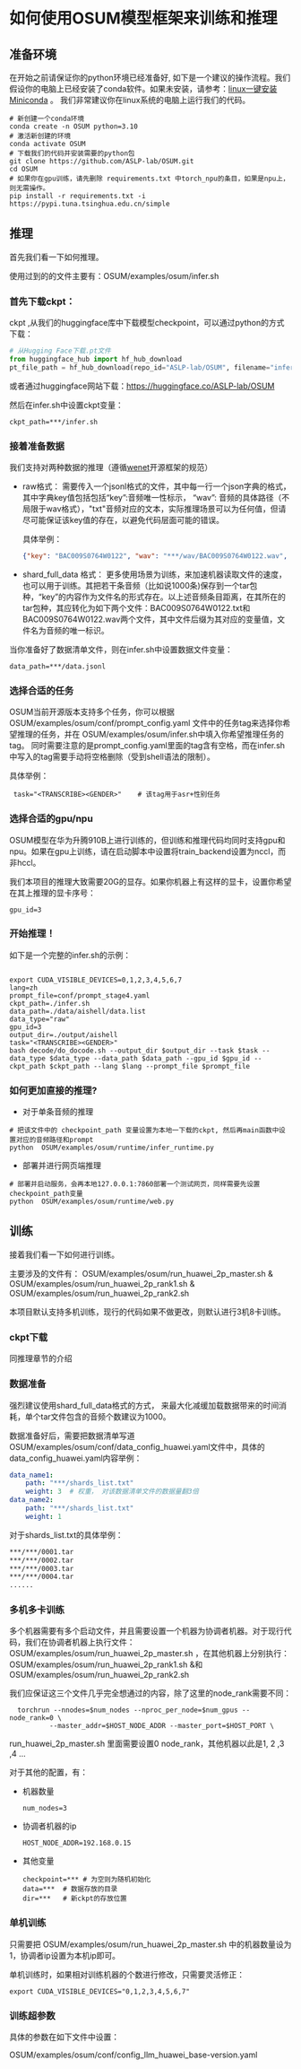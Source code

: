 # 如何使用OSUM模型框架来训练和推理

## 准备环境

在开始之前请保证你的python环境已经准备好, 如下是一个建议的操作流程。我们假设你的电脑上已经安装了conda软件。如果未安装，请参考：[linux一键安装Miniconda](https://blog.csdn.net/qq_41636123/article/details/130266232) 。 我们非常建议你在linux系统的电脑上运行我们的代码。

```shell
# 新创建一个conda环境
conda create -n OSUM python=3.10
# 激活新创建的环境
conda activate OSUM
# 下载我们的代码并安装需要的python包
git clone https://github.com/ASLP-lab/OSUM.git
cd OSUM
# 如果你在gpu训练，请先删除 requirements.txt 中torch_npu的条目，如果是npu上，则无需操作。
pip install -r requirements.txt -i https://pypi.tuna.tsinghua.edu.cn/simple
```

## 推理

首先我们看一下如何推理。

使用过到的的文件主要有：OSUM/examples/osum/infer.sh

### 首先下载ckpt： 

ckpt ,从我们的huggingface库中下载模型checkpoint，可以通过python的方式下载：

```python
# 从Hugging Face下载.pt文件
from huggingface_hub import hf_hub_download
pt_file_path = hf_hub_download(repo_id="ASLP-lab/OSUM", filename="infer.pt") # 此时pt_file_path直接就是下载后的ckpt的具体路径
```

或者通过huggingface网站下载：https://huggingface.co/ASLP-lab/OSUM

然后在infer.sh中设置ckpt变量：

```shell
ckpt_path=***/infer.sh
```

### 接着准备数据

我们支持对两种数据的推理（遵循[wenet](https://github.com/wenet-e2e/wenet)开源框架的规范）

- raw格式： 需要传入一个jsonl格式的文件，其中每一行一个json字典的格式，其中字典key值包括包括“key”:音频唯一性标示， “wav”: 音频的具体路径（不局限于wav格式），"txt"音频对应的文本，实际推理场景可以为任何值，但请尽可能保证该key值的存在，以避免代码层面可能的错误。

  具体举例：

  ```json
  {"key": "BAC009S0764W0122", "wav": "***/wav/BAC009S0764W0122.wav", "txt": "一二线城市虽然也处于调整中"}
  ```

- shard_full_data 格式： 更多使用场景为训练，来加速机器读取文件的速度，也可以用于训练。其把若干条音频（比如说1000条)保存到一个tar包种，“key”的内容作为文件名的形式存在。以上述音频条目距离，在其所在的tar包种，其应转化为如下两个文件：BAC009S0764W0122.txt和BAC009S0764W0122.wav两个文件，其中文件后缀为其对应的变量值，文件名为音频的唯一标识。

当你准备好了数据清单文件，则在infer.sh中设置数据文件变量：

```shell
data_path=***/data.jsonl
```



### 选择合适的任务

OSUM当前开源版本支持多个任务，你可以根据OSUM/examples/osum/conf/prompt_config.yaml 文件中的任务tag来选择你希望推理的任务，并在 OSUM/examples/osum/infer.sh中填入你希望推理任务的tag。 同时需要注意的是prompt_config.yaml里面的tag含有空格，而在infer.sh中写入的tag需要手动将空格删除（受到shell语法的限制）。

具体举例：

```shell
 task="<TRANSCRIBE><GENDER>"    # 该tag用于asr+性别任务
```

### 选择合适的gpu/npu

OSUM模型在华为升腾910B上进行训练的，但训练和推理代码均同时支持gpu和npu。如果在gpu上训练，请在启动脚本中设置将train_backend设置为nccl，而非hccl。

我们本项目的推理大致需要20G的显存。如果你机器上有这样的显卡，设置你希望在其上推理的显卡序号：

```shell
gpu_id=3
```

### 开始推理！

如下是一个完整的infer.sh的示例：
```shell

export CUDA_VISIBLE_DEVICES=0,1,2,3,4,5,6,7
lang=zh 
prompt_file=conf/prompt_stage4.yaml
ckpt_path=./infer.sh
data_path=./data/aishell/data.list
data_type="raw"
gpu_id=3  
output_dir=./output/aishell
task="<TRANSCRIBE><GENDER>"
bash decode/do_docode.sh --output_dir $output_dir --task $task --data_type $data_type --data_path $data_path --gpu_id $gpu_id --ckpt_path $ckpt_path --lang $lang --prompt_file $prompt_file
```

### 如何更加直接的推理?
- 对于单条音频的推理
```shell
# 把该文件中的 checkpoint_path 变量设置为本地一下载的ckpt, 然后再main函数中设置对应的音频路径和prompt
python  OSUM/examples/osum/runtime/infer_runtime.py
```

- 部署并进行网页端推理
```shell
# 部署并启动服务，会再本地127.0.0.1:7860部署一个测试网页，同样需要先设置 checkpoint_path变量
python  OSUM/examples/osum/runtime/web.py
```

## 训练

接着我们看一下如何进行训练。

主要涉及的文件有： OSUM/examples/osum/run_huawei_2p_master.sh & OSUM/examples/osum/run_huawei_2p_rank1.sh & OSUM/examples/osum/run_huawei_2p_rank2.sh

本项目默认支持多机训练，现行的代码如果不做更改，则默认进行3机8卡训练。

### ckpt下载

同推理章节的介绍

### 数据准备

强烈建议使用shard_full_data格式的方式， 来最大化减缓加载数据带来的时间消耗，单个tar文件包含的音频个数建议为1000。 

数据准备好后，需要把数据清单写道OSUM/examples/osum/conf/data_config_huawei.yaml文件中，具体的data_config_huawei.yaml内容举例：

```yaml
data_name1:
	path: "***/shards_list.txt"
	weight: 3  # 权重， 对该数据清单文件的数据量翻3倍
data_name2:
	path: "***/shards_list.txt"
	weight: 1  
```

对于shards_list.txt的具体举例：

```txt
***/***/0001.tar
***/***/0002.tar
***/***/0003.tar
***/***/0004.tar
......
```



### 多机多卡训练

多个机器需要有多个启动文件，并且需要设置一个机器为协调者机器。对于现行代码，我们在协调者机器上执行文件：  OSUM/examples/osum/run_huawei_2p_master.sh ，在其他机器上分别执行： OSUM/examples/osum/run_huawei_2p_rank1.sh &和 OSUM/examples/osum/run_huawei_2p_rank2.sh

我们应保证这三个文件几乎完全想通过的内容，除了这里的node_rank需要不同：

```shell
  torchrun --nnodes=$num_nodes --nproc_per_node=$num_gpus --node_rank=0 \ 
          --master_addr=$HOST_NODE_ADDR --master_port=$HOST_PORT \
```

run_huawei_2p_master.sh 里面需要设置0 node_rank，其他机器以此是1, 2 ,3 ,4  ...

对于其他的配置，有：

- 机器数量

  ```
  num_nodes=3
  ```

- 协调者机器的ip

  ```
  HOST_NODE_ADDR=192.168.0.15
  ```

- 其他变量

  ```
  checkpoint=*** # 为空则为随机初始化
  data=***  # 数据存放的目录
  dir=***   # 新ckpt的存放位置
  ```

### 单机训练

只需要把 OSUM/examples/osum/run_huawei_2p_master.sh 中的机器数量设为1，协调者ip设置为本机ip即可。 

单机训练时，如果相对训练机器的个数进行修改，只需要灵活修正：

```shell
export CUDA_VISIBLE_DEVICES="0,1,2,3,4,5,6,7"
```

### 训练超参数

具体的参数在如下文件中设置：

OSUM/examples/osum/conf/config_llm_huawei_base-version.yaml

